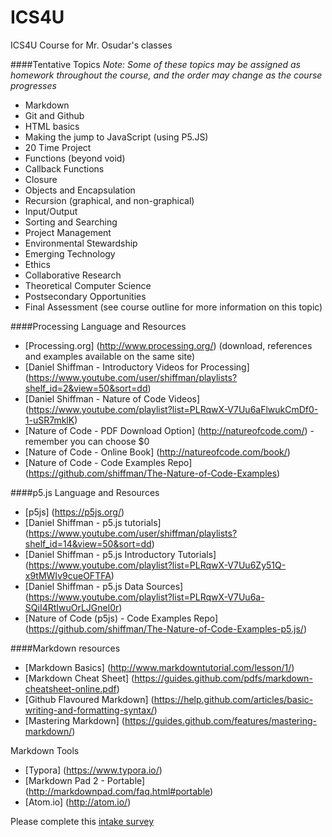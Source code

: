 ICS4U
=====

ICS4U Course for Mr. Osudar's classes

####Tentative Topics
_Note: Some of these topics may be assigned as homework throughout the course, and the order may change as the course progresses_

* Markdown
* Git and Github
* HTML basics
* Making the jump to JavaScript (using P5.JS)
* 20 Time Project
* Functions (beyond void)
* Callback Functions
* Closure
* Objects and Encapsulation
* Recursion (graphical, and non-graphical)
* Input/Output
* Sorting and Searching
* Project Management
* Environmental Stewardship
* Emerging Technology
* Ethics
* Collaborative Research
* Theoretical Computer Science
* Postsecondary Opportunities
* Final Assessment (see course outline for more information on this topic)

####Processing Language and Resources
* [Processing.org] (http://www.processing.org/) (download, references and examples available on the same site)
* [Daniel Shiffman - Introductory Videos for Processing] (https://www.youtube.com/user/shiffman/playlists?shelf_id=2&view=50&sort=dd)
* [Daniel Shiffman - Nature of Code Videos] (https://www.youtube.com/playlist?list=PLRqwX-V7Uu6aFlwukCmDf0-1-uSR7mklK)
* [Nature of Code - PDF Download Option] (http://natureofcode.com/) - remember you can choose $0
* [Nature of Code - Online Book] (http://natureofcode.com/book/)
* [Nature of Code - Code Examples Repo] (https://github.com/shiffman/The-Nature-of-Code-Examples)

####p5.js Language and Resources
* [p5js] (https://p5js.org/)
* [Daniel Shiffman - p5.js tutorials] (https://www.youtube.com/user/shiffman/playlists?shelf_id=14&view=50&sort=dd)
* [Daniel Shiffman - p5.js Introductory Tutorials] (https://www.youtube.com/playlist?list=PLRqwX-V7Uu6Zy51Q-x9tMWIv9cueOFTFA)
* [Daniel Shiffman - p5.js Data Sources] (https://www.youtube.com/playlist?list=PLRqwX-V7Uu6a-SQiI4RtIwuOrLJGnel0r)
* [Nature of Code (p5js) - Code Examples Repo] (https://github.com/shiffman/The-Nature-of-Code-Examples-p5.js/)

####Markdown resources
* [Markdown Basics] (http://www.markdowntutorial.com/lesson/1/)
* [Markdown Cheat Sheet] (https://guides.github.com/pdfs/markdown-cheatsheet-online.pdf)
* [Github Flavoured Markdown] (https://help.github.com/articles/basic-writing-and-formatting-syntax/)
* [Mastering Markdown] (https://guides.github.com/features/mastering-markdown/)

Markdown Tools
* [Typora] (https://www.typora.io/)
* [Markdown Pad 2 - Portable] (http://markdownpad.com/faq.html#portable)
* [Atom.io] (http://atom.io/)

Please complete this [intake survey](https://www.surveymonkey.com/r/TN2JR3P)
